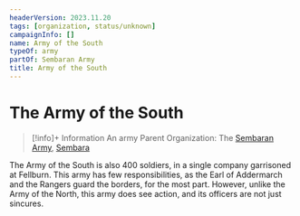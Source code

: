 ```yaml
---
headerVersion: 2023.11.20
tags: [organization, status/unknown]
campaignInfo: []
name: Army of the South
typeOf: army
partOf: Sembaran Army
title: Army of the South
---
```

# The Army of the South
>[!info]+ Information
> An army
> Parent Organization: The [Sembaran Army](<./sembaran-army.md>), [Sembara](<../../gazetteer/greater-sembara/sembara/sembara.md>)

The Army of the South is also 400 soldiers, in a single company garrisoned at Fellburn. This army has few responsibilities, as the Earl of Addermarch and the Rangers guard the borders, for the most part. However, unlike the Army of the North, this army does see action, and its officers are not just sincures. 
